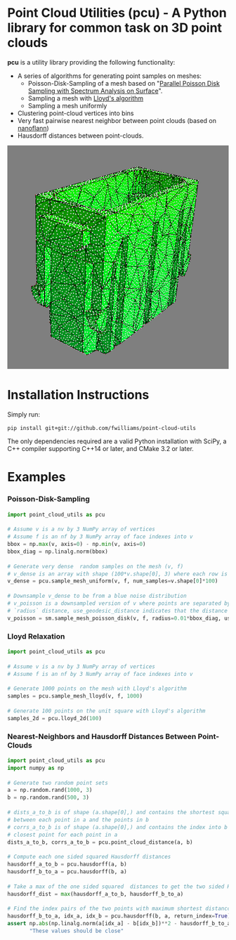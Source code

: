 # Point Cloud Utilities (pcu) - A Python library for common task on 3D point clouds

**pcu** is a utility library providing the following functionality:
 - A series of algorithms for generating point samples on meshes:
   - Poisson-Disk-Sampling of a mesh based on "[Parallel Poisson Disk Sampling with Spectrum Analysis on Surface](http://graphics.cs.umass.edu/pubs/sa_2010.pdf)".
   - Sampling a mesh with [Lloyd's algorithm](https://en.wikipedia.org/wiki/Lloyd%27s_algorithm)
   - Sampling a mesh uniformly
 - Clustering point-cloud vertices into bins
 - Very fast pairwise nearest neighbor between point clouds (based on [nanoflann](https://github.com/jlblancoc/nanoflann))
 - Hausdorff distances between point-clouds.
 
![Example of Poisson Disk Sampling](/img/blue_noise.png?raw=true "Example of Poisson Disk Sampling")

# Installation Instructions
Simply run:
```
pip install git+git://github.com/fwilliams/point-cloud-utils
```
The only dependencies required are a valid Python installation with SciPy, a C++ compiler supporting C++14 or later, and CMake 3.2 or later.

# Examples

### Poisson-Disk-Sampling
```python
import point_cloud_utils as pcu

# Assume v is a nv by 3 NumPy array of vertices
# Assume f is an nf by 3 NumPy array of face indexes into v 
bbox = np.max(v, axis=0) - np.min(v, axis=0)
bbox_diag = np.linalg.norm(bbox)

# Generate very dense  random samples on the mesh (v, f)
# v_dense is an array with shape (100*v.shape[0], 3) where each row is a point on the mesh (v, f)
v_dense = pcu.sample_mesh_uniform(v, f, num_samples=v.shape[0]*100)

# Downsample v_dense to be from a blue noise distribution 
# v_poisson is a downsampled version of v where points are separated by approximately 
# `radius` distance, use_geodesic_distance indicates that the distance should be measured on the mesh.
v_poisson = sm.sample_mesh_poisson_disk(v, f, radius=0.01*bbox_diag, use_geodesic_distance=True)
```

### Lloyd Relaxation
```python
import point_cloud_utils as pcu

# Assume v is a nv by 3 NumPy array of vertices
# Assume f is an nf by 3 NumPy array of face indexes into v 

# Generate 1000 points on the mesh with Lloyd's algorithm
samples = pcu.sample_mesh_lloyd(v, f, 1000)

# Generate 100 points on the unit square with Lloyd's algorithm
samples_2d = pcu.lloyd_2d(100)
```

### Nearest-Neighbors and Hausdorff Distances Between Point-Clouds
```python
import point_cloud_utils as pcu
import numpy as np

# Generate two random point sets
a = np.random.rand(1000, 3)
b = np.random.rand(500, 3)

# dists_a_to_b is of shape (a.shape[0],) and contains the shortest squared distance 
# between each point in a and the points in b
# corrs_a_to_b is of shape (a.shape[0],) and contains the index into b of the 
# closest point for each point in a
dists_a_to_b, corrs_a_to_b = pcu.point_cloud_distance(a, b)

# Compute each one sided squared Hausdorff distances
hausdorff_a_to_b = pcu.hausdorff(a, b)
hausdorff_b_to_a = pcu.hausdorff(b, a)

# Take a max of the one sided squared  distances to get the two sided Hausdorff distance
hausdorff_dist = max(hausdorff_a_to_b, hausdorff_b_to_a)

# Find the index pairs of the two points with maximum shortest distancce
hausdorff_b_to_a, idx_a, idx_b = pcu.hausdorff(b, a, return_index=True)
assert np.abs(np.linalg.norm(a[idx_a] - b[idx_b])**2 - hausdorff_b_to_a) < 1e-5, \
       "These values should be close"
```

